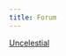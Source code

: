 ```yaml
---
title: Forum
---
```


<a id="nabblelink" href="http://uncelestial.67314.x6.nabble.com/">Uncelestial</a>
<script src="http://uncelestial.67314.x6.nabble.com/embed/f1"></script>
